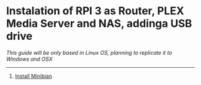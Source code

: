 # Instalation of RPI 3 as Router, PLEX Media Server and NAS, addinga USB drive

_This guide will be only based in Linux OS, planning to replicate it to Windows and OSX_

---
1. [Install Minibian](1_Install_Minibian_from_scratch.md)
